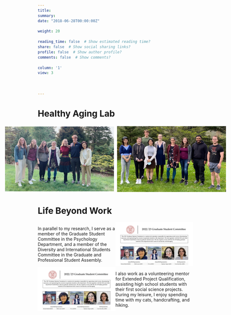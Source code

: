 ```yaml
---
title:
summary: 
date: "2018-06-28T00:00:00Z"

weight: 20

reading_time: false  # Show estimated reading time?
share: false  # Show social sharing links?
profile: false  # Show author profile?
comments: false  # Show comments?

column: '1'
view: 3


  
---
```

# Healthy Aging Lab
<!-- Image Gallery -->
<div style="display: flex; justify-content: center; align-items: center;">
  <img src="HALab2023.jpeg" alt="Lab gathering 2023" style="width: 70%; margin: 5px;">
  <img src="HALab2022.jpeg" alt="Lab gathering 2022" style="width: 70%; margin: 5px;">
</div>
<!-- End of Image Gallery -->

# Life Beyond Work
<!-- Section with Text on Left and Image on Right -->

<div style="display: flex; align-items: center;">
  <div style="flex: 1;">
    In parallel to my research, I serve as a member of the Graduate Student Committee in the Psychology Department, and a member of the Diversity and International Students Committee in the Graduate and Professional Student Assembly.
  </div>
  <div style="flex: 1;">
    <img src="GSC.png">
  </div>
</div>

<div style="display: flex; align-items: center;">
  <div style="flex: 1;">
      <img src="GSC.png">
  </div>
  <div style="flex: 1;">
    I also work as a volunteering mentor for Extended Project Qualification, assisting high school students with their first social science projects. During my leisure, I enjoy spending time with my cats, handcrafting, and hiking. 
</div>
<!-- End of Section -->
